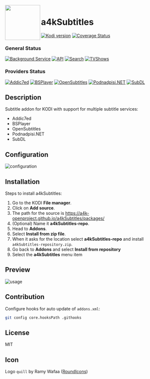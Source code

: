 <img align="left" width="115px" height="115px" src="icon.png">

# a4kSubtitles
[![Kodi version](https://img.shields.io/badge/kodi%20versions-19--20-blue)](https://kodi.tv/) [![Coverage Status](https://coveralls.io/repos/github/a4k-openproject/a4kSubtitles/badge.svg?branch=master)](https://coveralls.io/github/a4k-openproject/a4kSubtitles?branch=master)

### General Status
[![Background Service](https://github.com/a4k-openproject/a4kSubtitles/actions/workflows/cron-tests-service.yml/badge.svg)](https://github.com/a4k-openproject/a4kSubtitles/actions/workflows/cron-tests-service.yml)
[![API](https://github.com/a4k-openproject/a4kSubtitles/actions/workflows/cron-tests-api.yml/badge.svg)](https://github.com/a4k-openproject/a4kSubtitles/actions/workflows/cron-tests-api.yml)
[![Search](https://github.com/a4k-openproject/a4kSubtitles/actions/workflows/cron-tests-search.yml/badge.svg)](https://github.com/a4k-openproject/a4kSubtitles/actions/workflows/cron-tests-search.yml)
[![TVShows](https://github.com/a4k-openproject/a4kSubtitles/actions/workflows/cron-tests-tvshow.yml/badge.svg)](https://github.com/a4k-openproject/a4kSubtitles/actions/workflows/cron-tests-tvshow.yml)

### Providers Status
[![Addic7ed](https://github.com/a4k-openproject/a4kSubtitles/actions/workflows/cron-tests-addic7ed.yml/badge.svg)](https://github.com/a4k-openproject/a4kSubtitles/actions/workflows/cron-tests-addic7ed.yml)
[![BSPlayer](https://github.com/a4k-openproject/a4kSubtitles/actions/workflows/cron-tests-bsplayer.yml/badge.svg)](https://github.com/a4k-openproject/a4kSubtitles/actions/workflows/cron-tests-bsplayer.yml)
[![OpenSubtitles](https://github.com/a4k-openproject/a4kSubtitles/actions/workflows/cron-tests-opensubtitles.yml/badge.svg)](https://github.com/a4k-openproject/a4kSubtitles/actions/workflows/cron-tests-opensubtitles.yml)
[![Podnadpisi.NET](https://github.com/a4k-openproject/a4kSubtitles/actions/workflows/cron-tests-podnadpisi.yml/badge.svg)](https://github.com/a4k-openproject/a4kSubtitles/actions/workflows/cron-tests-podnadpisi.yml)
[![SubDL](https://github.com/a4k-openproject/a4kSubtitles/actions/workflows/cron-tests-subdl.yml/badge.svg)](https://github.com/a4k-openproject/a4kSubtitles/actions/workflows/cron-tests-subdl.yml)

## Description

Subtitle addon for KODI with support for multiple subtitle services:
* Addic7ed
* BSPlayer
* OpenSubtitles
* Podnadpisi.NET
* SubDL

## Configuration
![configuration](https://media.giphy.com/media/kewuE4BgfOnFin0vEC/source.gif)

## Installation

Steps to install a4kSubtitles:
1. Go to the KODI **File manager**.
2. Click on **Add source**.
3. The path for the source is https://a4k-openproject.github.io/a4kSubtitles/packages/
4. (Optional) Name it **a4kSubtitles-repo**.
5. Head to **Addons**.
6. Select **Install from zip file**.
7. When it asks for the location select **a4kSubtitles-repo** and install `a4kSubtitles-repository.zip`.
8. Go back to **Addons** and select **Install from repository**
9. Select the **a4kSubtitles** menu item

## Preview
![usage](https://media.giphy.com/media/QTmhgEJTpTPTPxByfj/source.gif)

## Contribution

Configure hooks for auto update of `addons.xml`:
```sh
git config core.hooksPath .githooks
```
## License

MIT

## Icon

Logo `quill` by Ramy Wafaa ([RoundIcons](https://roundicons.com))
